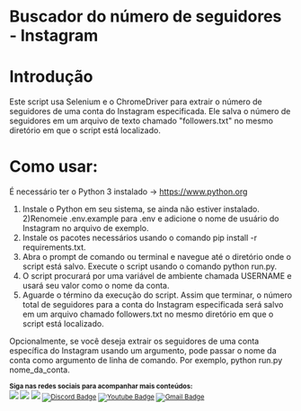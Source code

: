 # Buscador do número de seguidores - Instagram

# Introdução
Este script usa Selenium e o ChromeDriver para extrair o número de seguidores de uma conta do Instagram especificada. Ele salva o número de seguidores em um arquivo de texto chamado "followers.txt" no mesmo diretório em que o script está localizado.

# Como usar:
É necessário ter o Python 3 instalado -> https://www.python.org

1) Instale o Python em seu sistema, se ainda não estiver instalado.
2)Renomeie .env.example para .env e adicione o nome de usuário do Instagram no arquivo de exemplo.
3) Instale os pacotes necessários usando o comando pip install -r requirements.txt.
4) Abra o prompt de comando ou terminal e navegue até o diretório onde o script está salvo. Execute o script usando o comando python run.py.
5) O script procurará por uma variável de ambiente chamada USERNAME e usará seu valor como o nome da conta.
6) Aguarde o término da execução do script. Assim que terminar, o número total de seguidores para a conta do Instagram especificada será salvo em um arquivo chamado followers.txt no mesmo diretório em que o script está localizado.

Opcionalmente, se você deseja extrair os seguidores de uma conta específica do Instagram usando um argumento, pode passar o nome da conta como argumento de linha de comando. Por exemplo, python run.py nome_da_conta.


<sub> <strong>Siga nas redes sociais para acompanhar mais conteúdos: </strong> <br>
[<img src = "https://img.shields.io/badge/instagram-%23E4405F.svg?&style=for-the-badge&logo=instagram&logoColor=white">](https://www.instagram.com/minhavagatech/)
[<img src = "https://img.shields.io/badge/WhatsApp-25D366?style=for-the-badge&logo=whatsapp&logoColor=white">](https://chat.whatsapp.com/JmUu0oYwf7GGiGCUXevRzg)
[<img src="https://img.shields.io/badge/linkedin-%230077B5.svg?&style=for-the-badge&logo=linkedin&logoColor=white" />](https://www.linkedin.com/in/lucas-eduardo-melzi/)
[![Discord Badge](https://img.shields.io/badge/Discord-5865F2?style=for-the-badge&logo=discord&logoColor=white)](https://discord.gg/6xtZVDvYzq)
[![Youtube Badge](https://img.shields.io/badge/YouTube-FF0000?style=for-the-badge&logo=youtube&logoColor=white)](https://www.youtube.com/@minhavagatech)
[![Gmail Badge](https://img.shields.io/badge/Gmail-D14836?style=for-the-badge&logo=gmail&logoColor=white)](mailto:contato@minhavagatech.com.br)
</sub>